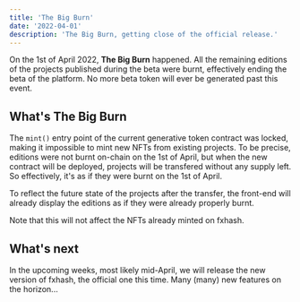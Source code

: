 ```yaml
---
title: 'The Big Burn'
date: '2022-04-01'
description: 'The Big Burn, getting close of the official release.'
---
```


On the 1st of April 2022, **The Big Burn** happened. All the remaining editions of the projects published during the beta were burnt, effectively ending the beta of the platform. No more beta token will ever be generated past this event.


## What's The Big Burn

The `mint()` entry point of the current generative token contract was locked, making it impossible to mint new NFTs from existing projects. To be precise, editions were not burnt on-chain on the 1st of April, but when the new contract will be deployed, projects will be transfered without any supply left. So effectively, it's as if they were burnt on the 1st of April.

To reflect the future state of the projects after the transfer, the front-end will already display the editions as if they were already properly burnt.

Note that this will not affect the NFTs already minted on fxhash.


## What's next

In the upcoming weeks, most likely mid-April, we will release the new version of fxhash, the official one this time. Many (many) new features on the horizon...